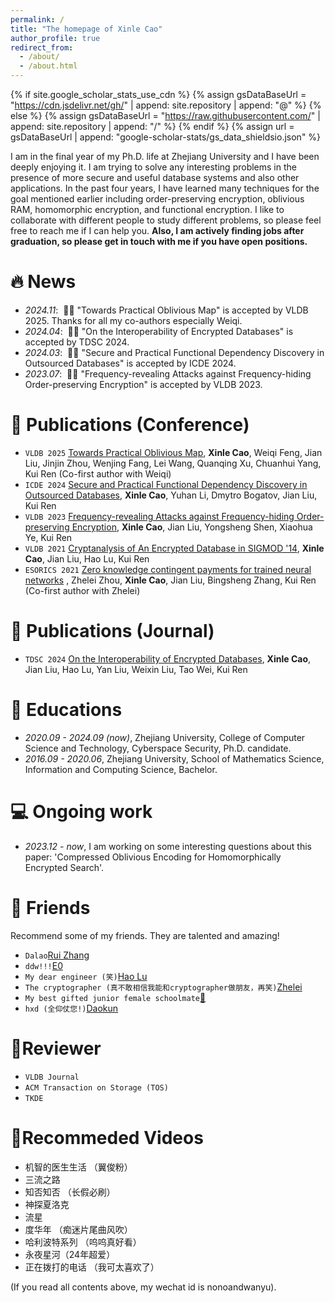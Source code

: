 ```yaml
---
permalink: /
title: "The homepage of Xinle Cao"
author_profile: true
redirect_from: 
  - /about/
  - /about.html
---
```


{% if site.google_scholar_stats_use_cdn %}
{% assign gsDataBaseUrl = "https://cdn.jsdelivr.net/gh/" | append: site.repository | append: "@" %}
{% else %}
{% assign gsDataBaseUrl = "https://raw.githubusercontent.com/" | append: site.repository | append: "/" %}
{% endif %}
{% assign url = gsDataBaseUrl | append: "google-scholar-stats/gs_data_shieldsio.json" %}

<span class='anchor' id='about-me'></span>

I am in the final year of my Ph.D. life at Zhejiang University and I have been deeply enjoying it. I am trying to solve any interesting problems in the presence of more secure and useful database systems and also other applications. In the past four years, I have learned many techniques for the goal mentioned earlier including order-preserving encryption, oblivious RAM, homomorphic encryption, and functional encryption. I like to collaborate with different people to study different problems, so please feel free to reach me if I can help you. **Also, I am actively finding jobs after graduation, so please get in touch with me if you have open positions.**


# 🔥 News
- *2024.11*: &nbsp;🎉🎉 "Towards Practical Oblivious Map" is accepted by VLDB 2025. Thanks for all my co-authors especially Weiqi.
- *2024.04*: &nbsp;🎉🎉 "On the Interoperability of Encrypted Databases" is accepted by TDSC 2024.
- *2024.03*: &nbsp;🎉🎉 "Secure and Practical Functional Dependency Discovery in Outsourced Databases" is accepted by ICDE 2024.
- *2023.07*: &nbsp;🎉🎉 "Frequency-revealing Attacks against Frequency-hiding Order-preserving Encryption" is accepted by VLDB 2023.

# 📝 Publications (Conference)
- ``VLDB 2025`` [Towards Practical Oblivious Map](https://eprint.iacr.org/2024/1650), **Xinle Cao**, Weiqi Feng, Jian Liu, Jinjin Zhou, Wenjing Fang, Lei Wang, Quanqing Xu, Chuanhui Yang, Kui Ren (Co-first author with Weiqi)
- ``ICDE 2024`` [Secure and Practical Functional Dependency Discovery in Outsourced Databases](https://eprint.iacr.org/2023/1969), **Xinle Cao**, Yuhan Li, Dmytro Bogatov, Jian Liu, Kui Ren
- ``VLDB 2023`` [Frequency-revealing Attacks against Frequency-hiding Order-preserving Encryption](https://eprint.iacr.org/2023/1122), **Xinle Cao**, Jian Liu, Yongsheng Shen, Xiaohua Ye, Kui Ren
- ``VLDB 2021`` [Cryptanalysis of An Encrypted Database in SIGMOD '14](http://vldb.org/pvldb/vol14/p1743-liu.pdf), **Xinle Cao**, Jian Liu, Hao Lu, Kui Ren
- ``ESORICS 2021`` [Zero knowledge contingent payments for trained neural networks](https://link.springer.com/chapter/10.1007/978-3-030-88428-4_31) <strong><span class='show_paper_citations' data='2JKA6WAAAAAJ:9yKSN-GCB0IC'></span></strong>, Zhelei Zhou, **Xinle Cao**, Jian Liu, Bingsheng Zhang, Kui Ren (Co-first author with Zhelei)

# 📝 Publications (Journal)
- ``TDSC 2024`` [On the Interoperability of Encrypted Databases](https://ieeexplore.ieee.org/abstract/document/10588984), **Xinle Cao**, Jian Liu, Hao Lu, Yan Liu, Weixin Liu, Tao Wei, Kui Ren

# 📖 Educations
- *2020.09 - 2024.09 (now)*, Zhejiang University, College of Computer Science and Technology, Cyberspace Security, Ph.D. candidate.
- *2016.09 - 2020.06*, Zhejiang University, School of Mathematics Science, Information and Computing Science, Bachelor.

# 💻 Ongoing work
- *2023.12 - now*, I am working on some interesting questions about this paper: 'Compressed Oblivious Encoding for Homomorphically Encrypted Search'.

# 🍓 Friends
Recommend some of my friends. They are talented and amazing!
- ``Dalao``[Rui Zhang](https://scholar.google.com/citations?hl=en&user=pPgsfogAAAAJ)
- ``ddw!!!``[E0](https://e0hyl.github.io/)
- ``My dear engineer (笑)``[Hao Lu](https://scholar.google.com/citations?user=Av_2Z_EAAAAJ&hl=en)
- ``The cryptographer (真不敢相信我能和cryptographer做朋友，再笑)``[Zhelei](https://zheleizhou.github.io/)
- ``My best gifted junior female schoolmate``[🐳](https://scholar.google.com/citations?user=BeAz0pMAAAAJ&hl=zh-CN)
- ``hxd (全仰仗您!)``[Daokun](https://Dookoen.com)

# 📃Reviewer
- ``VLDB Journal``
- ``ACM Transaction on Storage (TOS)``
- ``TKDE``

# 🎁Recommeded Videos
- 机智的医生生活 （翼俊粉）
- 三流之路
- 知否知否 （长假必刷）
- 神探夏洛克
- 流星
- 度华年 （痴迷片尾曲风吹）
- 哈利波特系列 （呜呜真好看）
- 永夜星河（24年超爱）
- 正在拨打的电话 （我可太喜欢了）

(If you read all contents above, my wechat id is nonoandwanyu).
